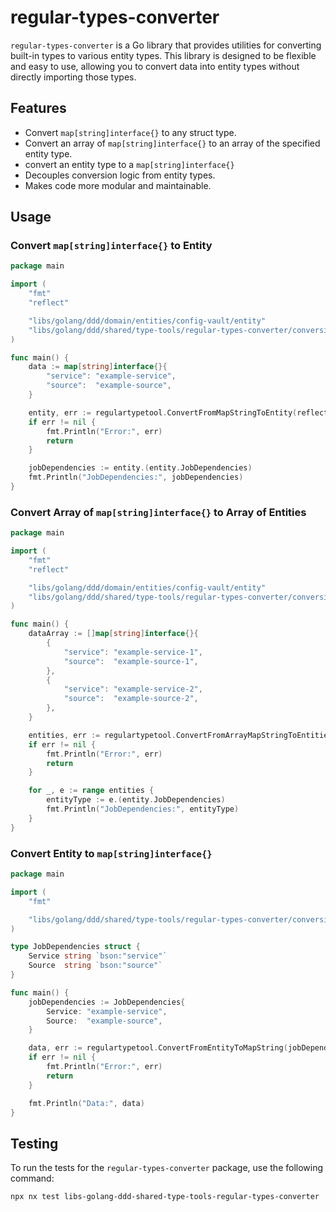 # regular-types-converter

`regular-types-converter` is a Go library that provides utilities for converting built-in types to various entity types. This library is designed to be flexible and easy to use, allowing you to convert data into entity types without directly importing those types.

## Features

- Convert `map[string]interface{}` to any struct type.
- Convert an array of `map[string]interface{}` to an array of the specified entity type.
- convert an entity type to a `map[string]interface{}`
- Decouples conversion logic from entity types.
- Makes code more modular and maintainable.

## Usage

### Convert `map[string]interface{}` to Entity

```go
package main

import (
	"fmt"
	"reflect"

	"libs/golang/ddd/domain/entities/config-vault/entity"
	"libs/golang/ddd/shared/type-tools/regular-types-converter/conversion"
)

func main() {
    data := map[string]interface{}{
        "service": "example-service",
        "source":  "example-source",
    }

    entity, err := regulartypetool.ConvertFromMapStringToEntity(reflect.TypeOf(entity.JobDependencies{}), data)
    if err != nil {
        fmt.Println("Error:", err)
        return
    }

    jobDependencies := entity.(entity.JobDependencies)
    fmt.Println("JobDependencies:", jobDependencies)
}
```

### Convert Array of `map[string]interface{}` to Array of Entities

```go
package main

import (
	"fmt"
	"reflect"

	"libs/golang/ddd/domain/entities/config-vault/entity"
	"libs/golang/ddd/shared/type-tools/regular-types-converter/conversion"
)

func main() {
    dataArray := []map[string]interface{}{
        {
            "service": "example-service-1",
            "source":  "example-source-1",
        },
        {
            "service": "example-service-2",
            "source":  "example-source-2",
        },
    }

    entities, err := regulartypetool.ConvertFromArrayMapStringToEntities(reflect.TypeOf(entity.JobDependencies{}), dataArray)
    if err != nil {
        fmt.Println("Error:", err)
        return
    }

    for _, e := range entities {
        entityType := e.(entity.JobDependencies)
        fmt.Println("JobDependencies:", entityType)
    }
}
```

### Convert Entity to `map[string]interface{}`

```go
package main

import (
	"fmt"

	"libs/golang/ddd/shared/type-tools/regular-types-converter/conversion"
)

type JobDependencies struct {
	Service string `bson:"service"`
	Source  string `bson:"source"`
}

func main() {
    jobDependencies := JobDependencies{
        Service: "example-service",
        Source:  "example-source",
    }

    data, err := regulartypetool.ConvertFromEntityToMapString(jobDependencies)
    if err != nil {
        fmt.Println("Error:", err)
        return
    }

    fmt.Println("Data:", data)
}
```

## Testing

To run the tests for the `regular-types-converter` package, use the following command:

```sh
npx nx test libs-golang-ddd-shared-type-tools-regular-types-converter
```
